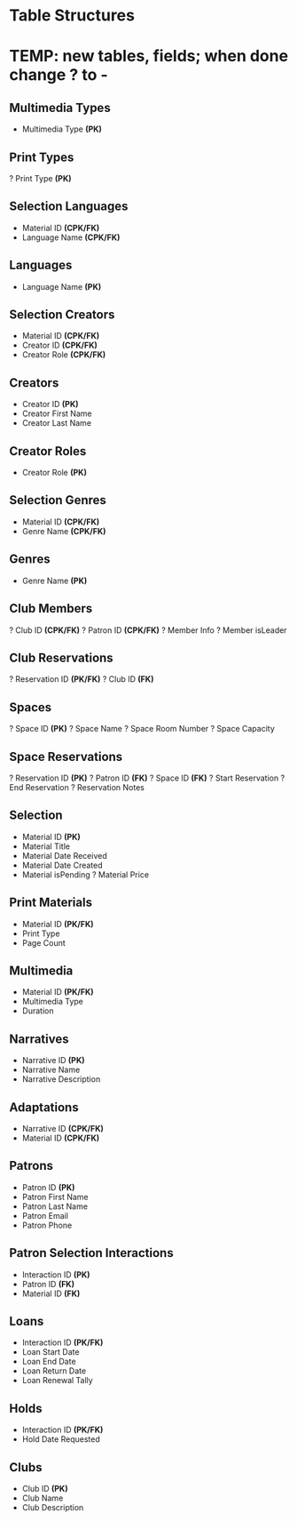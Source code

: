 # Table Structures

# TEMP: new tables, fields; when done change ? to -

## Multimedia Types
- Multimedia Type **(PK)**

## Print Types
? Print Type **(PK)**

## Selection Languages
- Material ID **(CPK/FK)**
- Language Name **(CPK/FK)**

## Languages
- Language Name **(PK)**

## Selection Creators
- Material ID **(CPK/FK)**
- Creator ID **(CPK/FK)**
- Creator Role **(CPK/FK)**

## Creators
- Creator ID **(PK)**
- Creator First Name
- Creator Last Name

## Creator Roles
- Creator Role **(PK)**

## Selection Genres
- Material ID **(CPK/FK)**
- Genre Name **(CPK/FK)**

## Genres
- Genre Name **(PK)**

## Club Members
? Club ID **(CPK/FK)**
? Patron ID **(CPK/FK)**
? Member Info
? Member isLeader

## Club Reservations
? Reservation ID **(PK/FK)**
? Club ID **(FK)**

## Spaces
? Space ID **(PK)**
? Space Name
? Space Room Number
? Space Capacity

## Space Reservations
? Reservation ID **(PK)**
? Patron ID **(FK)**
? Space ID **(FK)**
? Start Reservation
? End Reservation
? Reservation Notes

## Selection
- Material ID **(PK)**
- Material Title 
- Material Date Received
- Material Date Created
- Material isPending
? Material Price

## Print Materials
- Material ID **(PK/FK)**
- Print Type
- Page Count

## Multimedia
- Material ID **(PK/FK)**
- Multimedia Type
- Duration

## Narratives
- Narrative ID **(PK)**
- Narrative Name 
- Narrative Description

## Adaptations
- Narrative ID **(CPK/FK)**
- Material ID **(CPK/FK)**

## Patrons
- Patron ID **(PK)**
- Patron First Name
- Patron Last Name
- Patron Email
- Patron Phone 

## Patron Selection Interactions
- Interaction ID **(PK)**
- Patron ID **(FK)**
- Material ID **(FK)**

## Loans
- Interaction ID **(PK/FK)**
- Loan Start Date
- Loan End Date
- Loan Return Date
- Loan Renewal Tally 

## Holds
- Interaction ID **(PK/FK)**
- Hold Date Requested

## Clubs
- Club ID **(PK)**
- Club Name
- Club Description
